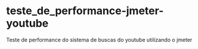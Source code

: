 # teste_de_performance-jmeter-youtube
Teste de performance do sistema de buscas do youtube utilizando o jmeter
